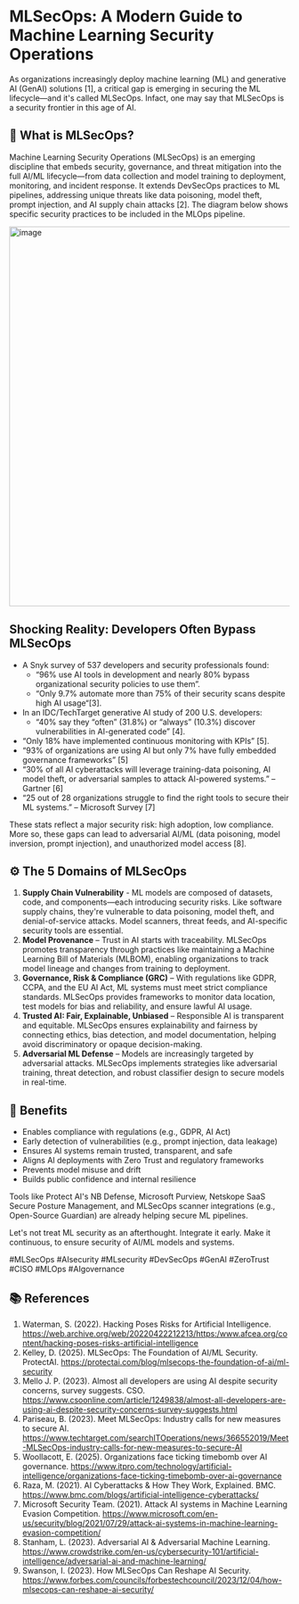# MLSecOps: A Modern Guide to Machine Learning Security Operations

As organizations increasingly deploy machine learning (ML) and generative AI (GenAI) solutions [1], a critical gap is emerging in securing the ML lifecycle—and it's called MLSecOps. Infact, one may say that MLSecOps is a security frontier in this age of AI. 

## 📍 What is MLSecOps?

Machine Learning Security Operations (MLSecOps) is an emerging discipline that embeds security, governance, and threat mitigation into the full AI/ML lifecycle—from data collection and model training to deployment, monitoring, and incident response. It extends DevSecOps practices to ML pipelines, addressing unique threats like data poisoning, model theft, prompt injection, and AI supply chain attacks [2]. The diagram below shows specific security practices to be included in the MLOps pipeline. 

<img width="975" height="681" alt="image" src="https://github.com/user-attachments/assets/ab50fa2e-94aa-4c02-acb1-e3b9bf8b2552" />

## Shocking Reality: Developers Often Bypass MLSecOps

*	A Snyk survey of 537 developers and security professionals found:
      - “96% use AI tools in development and nearly 80% bypass organizational security policies to use them”. 
      - “Only 9.7% automate more than 75% of their security scans despite high AI usage“[3].
*	In an IDC/TechTarget generative AI study of 200 U.S. developers:
      - “40% say they “often” (31.8%) or “always” (10.3%) discover vulnerabilities in AI-generated code” [4]. 
*	“Only 18% have implemented continuous monitoring with KPIs” [5].
*	“93% of organizations are using AI but only 7% have fully embedded governance frameworks” [5]
*	“30% of all AI cyberattacks will leverage training-data poisoning, AI model theft, or adversarial samples to attack AI-powered systems.” – Gartner [6]
*	“25 out of 28 organizations struggle to find the right tools to secure their ML systems.” – Microsoft Survey [7]

These stats reflect a major security risk: high adoption, low compliance. More so, these gaps can lead to adversarial AI/ML (data poisoning, model inversion, prompt injection), and unauthorized model access [8].


## ⚙️ The 5 Domains of MLSecOps
1. **Supply Chain Vulnerability** - ML models are composed of datasets, code, and components—each introducing security risks. Like software supply chains, they're vulnerable to data poisoning, model theft, and denial-of-service attacks. Model scanners, threat feeds, and AI-specific security tools are essential.
2. **Model Provenance** – Trust in AI starts with traceability. MLSecOps promotes transparency through practices like maintaining a Machine Learning Bill of Materials (MLBOM), enabling organizations to track model lineage and changes from training to deployment.
3. **Governance, Risk & Compliance (GRC)** – With regulations like GDPR, CCPA, and the EU AI Act, ML systems must meet strict compliance standards. MLSecOps provides frameworks to monitor data location, test models for bias and reliability, and ensure lawful AI usage.
4. **Trusted AI: Fair, Explainable, Unbiased** – Responsible AI is transparent and equitable. MLSecOps ensures explainability and fairness by connecting ethics, bias detection, and model documentation, helping avoid discriminatory or opaque decision-making.
5. **Adversarial ML Defense** – Models are increasingly targeted by adversarial attacks. MLSecOps implements strategies like adversarial training, threat detection, and robust classifier design to secure models in real-time.


## 🚀 Benefits

- Enables compliance with regulations (e.g., GDPR, AI Act)
- Early detection of vulnerabilities (e.g., prompt injection, data leakage)
- Ensures AI systems remain trusted, transparent, and safe
- Aligns AI deployments with Zero Trust and regulatory frameworks
- Prevents model misuse and drift
- Builds public confidence and internal resilience

Tools like Protect AI's NB Defense, Microsoft Purview, Netskope SaaS Secure Posture Management, and MLSecOps scanner integrations (e.g., Open-Source Guardian) are already helping secure ML pipelines.

Let's not treat ML security as an afterthought. Integrate it early. Make it continuous, to ensure security of AI/ML models and systems. 

#MLSecOps #AIsecurity #MLsecurity #DevSecOps #GenAI #ZeroTrust #CISO #MLOps #AIgovernance


## 📚 References
1.	Waterman, S. (2022). Hacking Poses Risks for Artificial Intelligence. https://web.archive.org/web/20220422212213/https:/www.afcea.org/content/hacking-poses-risks-artificial-intelligence 
2.	Kelley, D. (2025). MLSecOps: The Foundation of AI/ML Security. ProtectAI. https://protectai.com/blog/mlsecops-the-foundation-of-ai/ml-security 
3.	Mello J. P. (2023). Almost all developers are using AI despite security concerns, survey suggests. CSO. https://www.csoonline.com/article/1249838/almost-all-developers-are-using-ai-despite-security-concerns-survey-suggests.html 
4.	Pariseau, B. (2023). Meet MLSecOps: Industry calls for new measures to secure AI. https://www.techtarget.com/searchITOperations/news/366552019/Meet-MLSecOps-industry-calls-for-new-measures-to-secure-AI 
5.	Woollacott, E. (2025). Organizations face ticking timebomb over AI governance. https://www.itpro.com/technology/artificial-intelligence/organizations-face-ticking-timebomb-over-ai-governance  
6.	Raza, M. (2021). AI Cyberattacks & How They Work, Explained. BMC. https://www.bmc.com/blogs/artificial-intelligence-cyberattacks/ 
7.	Microsoft Security Team. (2021). Attack AI systems in Machine Learning Evasion Competition. https://www.microsoft.com/en-us/security/blog/2021/07/29/attack-ai-systems-in-machine-learning-evasion-competition/ 
8.	Stanham, L. (2023). Adversarial AI & Adversarial Machine Learning. https://www.crowdstrike.com/en-us/cybersecurity-101/artificial-intelligence/adversarial-ai-and-machine-learning/ 
9.	Swanson, I. (2023). How MLSecOps Can Reshape AI Security. https://www.forbes.com/councils/forbestechcouncil/2023/12/04/how-mlsecops-can-reshape-ai-security/  
